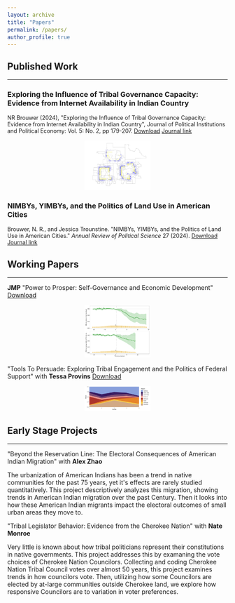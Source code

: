 ```yaml
---
layout: archive
title: "Papers"
permalink: /papers/
author_profile: true
---
```


<style>
  .hover-zoom {
    transition: transform 0.3s ease;
    cursor: pointer;
  }

  .hover-zoom:hover {
    transform: scale(2.5);
    z-index: 10;
    position: relative;
  }
  

  @media (min-width: 768px) {
    .hover-zoom:hover {
      transform: scale(5);
    }
  }
</style>


## Published Work 
---

<h3> Exploring the Influence of Tribal Governance Capacity: Evidence from Internet Availability in Indian Country </h3>

<div style="margin-top: 0px; margin-bottom: 0px; font-size: 90%;">

NR Brouwer (2024), "Exploring the Influence of Tribal Governance Capacity: Evidence from Internet Availability in Indian Country", Journal of Political Institutions and Political Economy: Vol. 5: No. 2, pp 179-207. <a href="/files/pdf/broadband_access_reservation_brouwer_2024.pdf" class="btn">Download</a> <a href="http://dx.doi.org/10.1561/113.00000098" class="btn" >Journal link</a> 
</div> 

<p style="text-align: center;">
  <img src="/files/images/mn_map_clean.jpg" class="hover-zoom" width="150">
</p>

<h3> NIMBYs, YIMBYs, and the Politics of Land Use in American Cities</h3>

<div style="margin-top: 0px; margin-bottom: 0px; font-size: 90%;">

Brouwer, N. R., and Jessica Trounstine. "NIMBYs, YIMBYs, and the Politics of Land Use in American Cities." <em>Annual Review of Political Science</em> 27 (2024). <a href="/files/pdf/nimby_yimby_annual_review_2024.pdf" class="btn" >Download</a> <a href="https://doi.org/10.1146/annurev-polisci-041322-041133" class="btn" >Journal link</a>
</div>


## Working Papers 
---

**JMP** "Power to Prosper: Self-Governance and Economic Development" <a href="/files/pdf/brouwer_jmp_power_to_prosper.pdf" class="btn" >Download</a> 

<p style="text-align: center;">
  <img src="/files/images/main_results_dyefs_ife_10.1.25.jpg" class="hover-zoom" width="150">
</p>

"Tools To Persuade: Exploring Tribal Engagement and the Politics of Federal Support" <span style="font-size:14px;">with **Tessa Provins**</span> <a href="/files/pdf/Brouwer_and_Provins__Native_Government_Allocation.pdf" class="btn" >Download</a> 
 
 <p style="text-align: center;">
  <img src="/files/images/doipaper_fuding_region.jpg" class="hover-zoom" width="150">
</p>

## Early Stage Projects 
---

"Beyond the Reservation Line: The Electoral Consequences of American Indian Migration" <span style="font-size:14px;">with **Alex Zhao**</span>

The urbanization of American Indians has been a trend in native communities for the past 75 years, yet it's effects are rarely studied quantitatively. This project descriptively analyzes this migration, showing trends in American Indian migration over the past Century. Then it looks into how these American Indian migrants impact the electoral outcomes of small urban areas they move to.

"Tribal Legislator Behavior: Evidence from the Cherokee Nation" <span style="font-size:14px;">with **Nate Monroe**</span>

Very little is known about how tribal politicians represent their constitutions in native governments. This project addresses this by examaning the vote choices of Cherokee Nation Councilors. Collecting and coding Cherokee Nation Tribal Council votes over almost 50 years, this project examines trends in how councilors vote. Then, utilizing how some Councilors are elected by at-large communities outside Cherokee land, we explore how responsive Councilors are to variation in voter preferences.